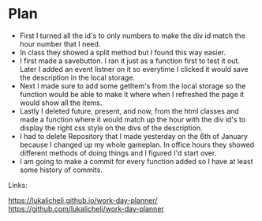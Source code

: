 # Plan

* First I turned all the id's to only numbers to make the div id match the hour number that I need.
* In class they showed a split method but I found this way easier. 
* I first made a savebutton. I ran it just as a function first to test it out. Later I added an event listner on it so everytime I clicked it would save the description in the local storage.
* Next I made sure to add some getItem's from the local storage so the function would be able to make it where when I refreshed the page it would show all the items.
* Lastly I deleted future, present, and now, from the html classes and made a function where it would match up the hour with the div id's to display the right css style on the divs of the description. 
* I had to delete Repository that I made yesterday on the 6th of January because I changed up my whole gameplan. In office hours they showed different methods of doing things and I figured I'd start over. 
* I am going to make a commit for every function added so I have at least some history of commits. 

Links: 

https://lukalicheli.github.io/work-day-planner/
https://github.com/lukalicheli/work-day-planner
